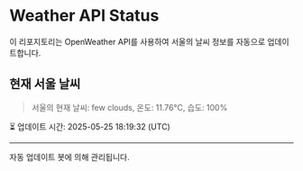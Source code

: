 
# Weather API Status

이 리포지토리는 OpenWeather API를 사용하여 서울의 날씨 정보를 자동으로 업데이트합니다.

## 현재 서울 날씨
> 서울의 현재 날씨: few clouds, 온도: 11.76°C, 습도: 100%

⏳ 업데이트 시간: 2025-05-25 18:19:32 (UTC)

---
자동 업데이트 봇에 의해 관리됩니다.
